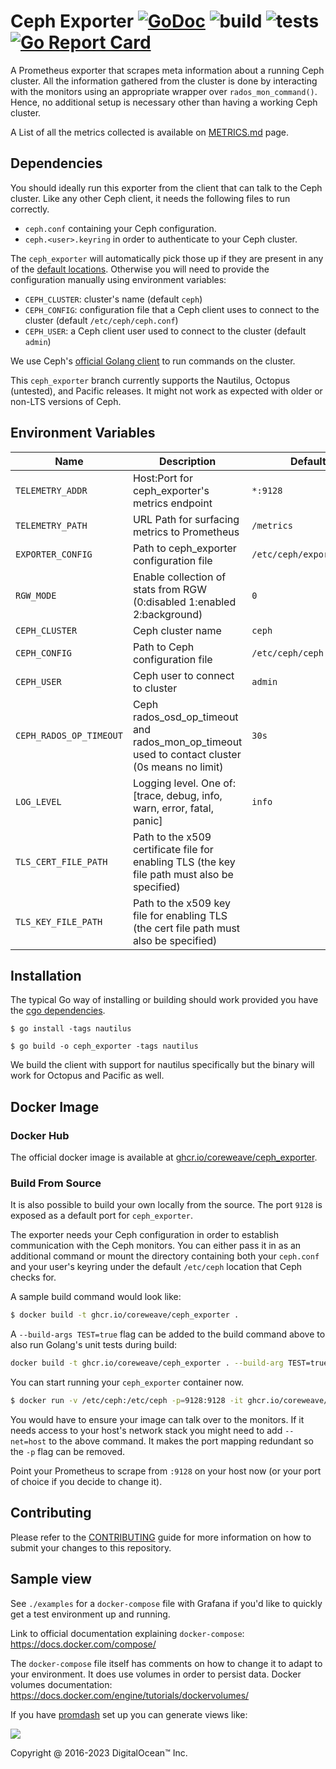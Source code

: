 # Ceph Exporter  [![GoDoc](https://godoc.org/github.com/digitalocean/ceph_exporter?status.svg)](https://godoc.org/github.com/digitalocean/ceph_exporter) ![build](https://github.com/digitalocean/ceph_exporter/actions/workflows/run_build.yml/badge.svg) ![tests](https://github.com/digitalocean/ceph_exporter/actions/workflows/run_tests.yml/badge.svg)  [![Go Report Card](https://goreportcard.com/badge/digitalocean/ceph_exporter)](https://goreportcard.com/report/digitalocean/ceph_exporter)

A Prometheus exporter that scrapes meta information about a running Ceph
cluster. All the information gathered from the cluster is done by interacting
with the monitors using an appropriate wrapper over
`rados_mon_command()`. Hence, no additional setup is necessary other than
having a working Ceph cluster.

A List of all the metrics collected is available on [METRICS.md](./METRICS.md) page.

## Dependencies

You should ideally run this exporter from the client that can talk to the Ceph
cluster. Like any other Ceph client, it needs the following files to run
correctly.

* `ceph.conf` containing your Ceph configuration.
* `ceph.<user>.keyring` in order to authenticate to your Ceph cluster.

The `ceph_exporter` will automatically pick those up if they are present in
any of the [default
locations](http://docs.ceph.com/docs/master/rados/configuration/ceph-conf/#the-configuration-file). Otherwise
you will need to provide the configuration manually using environment
variables:

* `CEPH_CLUSTER`: cluster's name (default `ceph`)
* `CEPH_CONFIG`: configuration file that a Ceph client uses to connect to
  the cluster (default `/etc/ceph/ceph.conf`)
* `CEPH_USER`: a Ceph client user used to connect to the cluster (default
  `admin`)

We use Ceph's [official Golang client](https://github.com/ceph/go-ceph) to run
commands on the cluster.

This `ceph_exporter` branch currently supports the Nautilus, Octopus (untested), and Pacific releases. It might
not work as expected with older or non-LTS versions of Ceph.

## Environment Variables

| Name                    | Description                                                                                    | Default                  |
|-------------------------|------------------------------------------------------------------------------------------------|--------------------------|
| `TELEMETRY_ADDR`        | Host:Port for ceph_exporter's metrics endpoint                                                 | `*:9128`                 |
| `TELEMETRY_PATH`        | URL Path for surfacing metrics to Prometheus                                                   | `/metrics`               |
| `EXPORTER_CONFIG`       | Path to ceph_exporter configuration file                                                       | `/etc/ceph/exporter.yml` |
| `RGW_MODE`              | Enable collection of stats from RGW (0:disabled 1:enabled 2:background)                        | `0`                      |
| `CEPH_CLUSTER`          | Ceph cluster name                                                                              | `ceph`                   |
| `CEPH_CONFIG`           | Path to Ceph configuration file                                                                | `/etc/ceph/ceph.conf`    |
| `CEPH_USER`             | Ceph user to connect to cluster                                                                | `admin`                  |
| `CEPH_RADOS_OP_TIMEOUT` | Ceph rados_osd_op_timeout and rados_mon_op_timeout used to contact cluster (0s means no limit) | `30s`                    |
| `LOG_LEVEL`             | Logging level. One of: [trace, debug, info, warn, error, fatal, panic]                         | `info`                   |
| `TLS_CERT_FILE_PATH`    | Path to the x509 certificate file for enabling TLS (the key file path must also be specified)  |                          |
| `TLS_KEY_FILE_PATH`     | Path to the x509 key file for enabling TLS (the cert file path must also be specified)         |                          |

## Installation

The typical Go way of installing or building should work provided you have the [cgo dependencies](https://github.com/ceph/go-ceph#installation).

```
$ go install -tags nautilus
```

```
$ go build -o ceph_exporter -tags nautilus
```

We build the client with support for nautilus specifically but the binary will work for Octopus and Pacific as well.

## Docker Image

### Docker Hub

The official docker image is available at
[ghcr.io/coreweave/ceph_exporter](https://github.com/coreweave/ceph_exporter/pkgs/container/ceph_exporter).

### Build From Source

It is also possible to build your own locally from the source. The port `9128`
is exposed as a default port for `ceph_exporter`.

The exporter needs your Ceph configuration in order to establish communication
with the Ceph monitors. You can either pass it in as an additional command or
mount the directory containing both your `ceph.conf` and your user's keyring
under the default `/etc/ceph` location that Ceph checks for.

A sample build command would look like:

```bash
$ docker build -t ghcr.io/coreweave/ceph_exporter .
```

A `--build-args TEST=true` flag can be added to the build command above to
also run Golang's unit tests during build:

```bash
docker build -t ghcr.io/coreweave/ceph_exporter . --build-arg TEST=true --no-cache
```

You can start running your `ceph_exporter` container now.

```bash
$ docker run -v /etc/ceph:/etc/ceph -p=9128:9128 -it ghcr.io/coreweave/ceph_exporter
```

You would have to ensure your image can talk over to the monitors. If it needs
access to your host's network stack you might need to add `--net=host` to the
above command. It makes the port mapping redundant so the `-p` flag can be
removed.

Point your Prometheus to scrape from `:9128` on your host now (or your port
of choice if you decide to change it).

## Contributing

Please refer to the [CONTRIBUTING](CONTRIBUTING.md) guide for more
information on how to submit your changes to this repository.

## Sample view

See `./examples` for a `docker-compose` file with Grafana if you'd like to
quickly get a test environment up and running.

Link to official documentation explaining `docker-compose`:
https://docs.docker.com/compose/

The `docker-compose` file itself has comments on how to change it to adapt to
your environment. It does use volumes in order to persist data.  Docker
volumes documentation: https://docs.docker.com/engine/tutorials/dockervolumes/

If you have [promdash](https://github.com/prometheus/promdash) set up you
can generate views like:

![](sample.png)

Copyright @ 2016-2023 DigitalOcean™ Inc.
